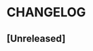 # CHANGELOG

## [Unreleased]

<!--
[Unreleased]: https://github.com/jeckel/ipc-shared-memory-demo/compare/1.0.0...main
[1.0.0]: https://github.com/jeckel/ipc-shared-memory-demo/tree/1.0.0
-->
